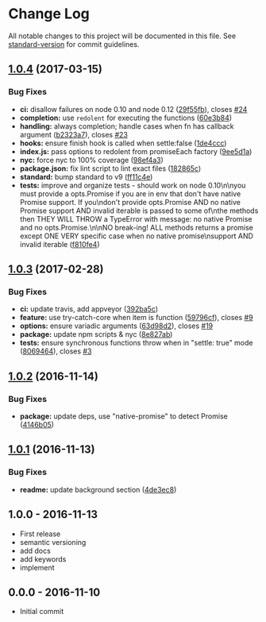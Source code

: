 # Change Log

All notable changes to this project will be documented in this file. See [standard-version](https://github.com/conventional-changelog/standard-version) for commit guidelines.

<a name="1.0.4"></a>
## [1.0.4](https://github.com/tunnckocore/each-promise/compare/v1.0.3...v1.0.4) (2017-03-15)


### Bug Fixes

* **ci:** disallow failures on node 0.10 and node 0.12 ([29f55fb](https://github.com/tunnckocore/each-promise/commit/29f55fb)), closes [#24](https://github.com/tunnckocore/each-promise/issues/24)
* **completion:** use `redolent` for executing the functions ([60e3b84](https://github.com/tunnckocore/each-promise/commit/60e3b84))
* **handling:** always completion; handle cases when fn has callback argument ([b2323a7](https://github.com/tunnckocore/each-promise/commit/b2323a7)), closes [#23](https://github.com/tunnckocore/each-promise/issues/23)
* **hooks:** ensure finish hook is called when settle:false ([1de4ccc](https://github.com/tunnckocore/each-promise/commit/1de4ccc))
* **index.js:** pass options to redolent from promiseEach factory ([9ee5d1a](https://github.com/tunnckocore/each-promise/commit/9ee5d1a))
* **nyc:** force nyc to 100% coverage ([98ef4a3](https://github.com/tunnckocore/each-promise/commit/98ef4a3))
* **package.json:** fix lint script to lint exact files ([182865c](https://github.com/tunnckocore/each-promise/commit/182865c))
* **standard:** bump standard to v9 ([ff11c4e](https://github.com/tunnckocore/each-promise/commit/ff11c4e))
* **tests:** improve and organize tests - should work on node 0.10\n\nyou must provide a opts.Promise if you are in env that don\'t have native Promise support. If you\ndon\'t provide opts.Promise AND no native Promise support AND invalid iterable is passed to some of\nthe methods then THEY WILL THROW a TypeError with message: no native Promise and no opts.Promise.\n\nNO break-ing! ALL methods returns a promise except ONE VERY specific case when no native promise\nsupport AND invalid iterable ([f810fe4](https://github.com/tunnckocore/each-promise/commit/f810fe4))



<a name="1.0.3"></a>
## [1.0.3](https://github.com/tunnckocore/each-promise/compare/v1.0.2...v1.0.3) (2017-02-28)


### Bug Fixes

* **ci:** update travis, add appveyor ([392ba5c](https://github.com/tunnckocore/each-promise/commit/392ba5c))
* **feature:** use try-catch-core when item is function ([59796cf](https://github.com/tunnckocore/each-promise/commit/59796cf)), closes [#9](https://github.com/tunnckocore/each-promise/issues/9)
* **options:** ensure variadic arguments ([63d98d2](https://github.com/tunnckocore/each-promise/commit/63d98d2)), closes [#19](https://github.com/tunnckocore/each-promise/issues/19)
* **package:** update npm scripts & nyc ([8e827ab](https://github.com/tunnckocore/each-promise/commit/8e827ab))
* **tests:** ensure synchronous functions throw when in "settle: true" mode ([8069464](https://github.com/tunnckocore/each-promise/commit/8069464)), closes [#3](https://github.com/tunnckocore/each-promise/issues/3)



<a name="1.0.2"></a>
## [1.0.2](https://github.com/tunnckocore/each-promise/compare/v1.0.1...v1.0.2) (2016-11-14)


### Bug Fixes

* **package:** update deps, use "native-promise" to detect Promise ([4146b05](https://github.com/tunnckocore/each-promise/commit/4146b05))



<a name="1.0.1"></a>
## [1.0.1](https://github.com/tunnckocore/each-promise/compare/v1.0.0...v1.0.1) (2016-11-13)


### Bug Fixes

* **readme:** update background section ([4de3ec8](https://github.com/tunnckocore/each-promise/commit/4de3ec8))





## 1.0.0 - 2016-11-13
- First release
- semantic versioning
- add docs
- add keywords
- implement

## 0.0.0 - 2016-11-10
- Initial commit